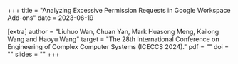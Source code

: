 +++
title = "Analyzing Excessive Permission Requests in Google Workspace Add-ons"
date = 2023-06-19

[extra]
author = "Liuhuo Wan, Chuan Yan, Mark Huasong Meng, Kailong Wang and Haoyu Wang"
target = "The 28th International Conference on Engineering of Complex Computer Systems (ICECCS 2024)."
pdf = ""
doi = ""
slides = ""
+++